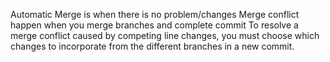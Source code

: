 Automatic Merge is when there is no problem/changes
Merge conflict happen when you merge branches and complete commit
To resolve a merge conflict caused by competing line changes, you must choose which changes to incorporate from the different branches in a new commit.